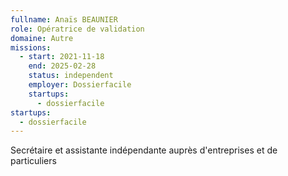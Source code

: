 ```yaml
---
fullname: Anaïs BEAUNIER
role: Opératrice de validation
domaine: Autre
missions:
  - start: 2021-11-18
    end: 2025-02-28
    status: independent
    employer: Dossierfacile
    startups:
      - dossierfacile
startups:
  - dossierfacile
---
```

Secrétaire et assistante indépendante auprès d'entreprises et de particuliers